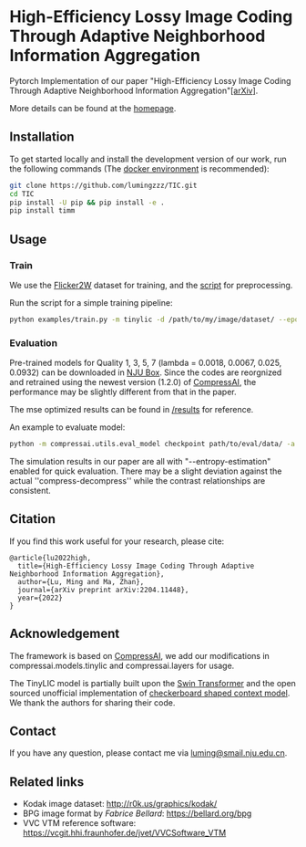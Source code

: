 # High-Efficiency Lossy Image Coding Through Adaptive Neighborhood Information Aggregation
Pytorch Implementation of our paper "High-Efficiency Lossy Image Coding Through Adaptive Neighborhood Information Aggregation"[[arXiv]](https://arxiv.org/abs/2204.11448).

More details can be found at the [homepage](https://njuvision.github.io/TinyLIC/). 

## Installation
To get started locally and install the development version of our work, run the following commands (The [docker environment](https://registry.hub.docker.com/layers/pytorch/pytorch/1.8.1-cuda11.1-cudnn8-devel/images/sha256-024af183411f136373a83f9a0e5d1a02fb11acb1b52fdcf4d73601912d0f09b1?context=explore) is recommended):
```bash
git clone https://github.com/lumingzzz/TIC.git
cd TIC
pip install -U pip && pip install -e .
pip install timm
```

## Usage

### Train
We use the [Flicker2W](https://github.com/liujiaheng/CompressionData) dataset for training, and the [script](https://github.com/xyq7/InvCompress/tree/main/codes/scripts) for preprocessing.

Run the script for a simple training pipeline:
```bash
python examples/train.py -m tinylic -d /path/to/my/image/dataset/ --epochs 400 -lr 1e-4 --batch-size 8 --cuda --save
```


### Evaluation
Pre-trained models for Quality 1, 3, 5, 7 (lambda = 0.0018, 0.0067, 0.025, 0.0932) can be downloaded in [NJU Box](https://box.nju.edu.cn/d/3237f4a31ef840d28e06/). Since the codes are reorgnized and retrained using the newest version (1.2.0) of [CompressAI](https://github.com/InterDigitalInc/CompressAI/), the performance may be slightly different from that in the paper.

The mse optimized results can be found in [/results](https://github.com/lumingzzz/TinyLIC/tree/main/results) for reference.

An example to evaluate model:
```bash
python -m compressai.utils.eval_model checkpoint path/to/eval/data/ -a tinylic -p path/to/pretrained/model --cuda
```
The simulation results in our paper are all with "--entropy-estimation" enabled for quick evaluation. There may be a slight deviation against the actual ''compress-decompress'' while the contrast relationships are consistent.

## Citation
If you find this work useful for your research, please cite:

```
@article{lu2022high,
  title={High-Efficiency Lossy Image Coding Through Adaptive Neighborhood Information Aggregation},
  author={Lu, Ming and Ma, Zhan},
  journal={arXiv preprint arXiv:2204.11448},
  year={2022}
}
```

## Acknowledgement
The framework is based on [CompressAI](https://github.com/InterDigitalInc/CompressAI/), we add our modifications in compressai.models.tinylic and compressai.layers for usage.

The TinyLIC model is partially built upon the [Swin Transformer](https://github.com/microsoft/Swin-Transformer) and the open sourced unofficial implementation of [checkerboard shaped context model](https://github.com/leelitian/Checkerboard-Context-Model-Pytorch). We thank the authors for sharing their code.

## Contact
If you have any question, please contact me via luming@smail.nju.edu.cn.

## Related links
 * Kodak image dataset: http://r0k.us/graphics/kodak/
 * BPG image format by _Fabrice Bellard_: https://bellard.org/bpg
 * VVC VTM reference software: https://vcgit.hhi.fraunhofer.de/jvet/VVCSoftware_VTM
